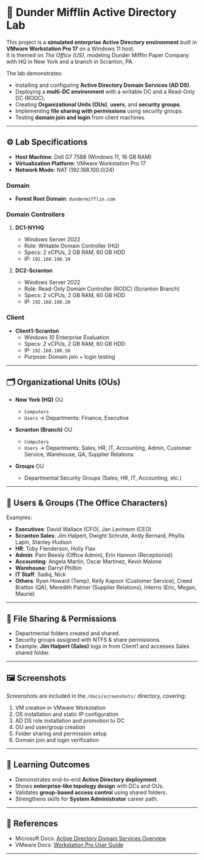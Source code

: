 # 🏢 Dunder Mifflin Active Directory Lab

This project is a **simulated enterprise Active Directory environment** built in **VMware Workstation Pro 17** on a Windows 11 host.  
It is themed on *The Office (US)*, modeling Dunder Mifflin Paper Company with HQ in New York and a branch in Scranton, PA.  

The lab demonstrates:
- Installing and configuring **Active Directory Domain Services (AD DS)**.
- Deploying a **multi-DC environment** with a writable DC and a Read-Only DC (RODC).
- Creating **Organizational Units (OUs)**, **users**, and **security groups**.
- Implementing **file sharing with permissions** using security groups.
- Testing **domain join and login** from client machines.

---

## ⚙️ Lab Specifications

- **Host Machine**: Dell G7 7588 (Windows 11, 16 GB RAM)  
- **Virtualization Platform**: VMware Workstation Pro 17  
- **Network Mode**: NAT (192.168.100.0/24)  

### Domain
- **Forest Root Domain**: `dundermifflin.com`

### Domain Controllers
1. **DC1-NYHQ**  
   - Windows Server 2022  
   - Role: Writable Domain Controller (HQ)  
   - Specs: 2 vCPUs, 2 GB RAM, 60 GB HDD  
   - IP: `192.168.100.10`

2. **DC2-Scranton**  
   - Windows Server 2022  
   - Role: Read-Only Domain Controller (RODC) (Scranton Branch)  
   - Specs: 2 vCPUs, 2 GB RAM, 60 GB HDD  
   - IP: `192.168.100.20`

### Client
- **Client1-Scranton**  
  - Windows 10 Enterprise Evaluation  
  - Specs: 2 vCPUs, 2 GB RAM, 60 GB HDD  
  - IP: `192.168.100.50`  
  - Purpose: Domain join + login testing  

---

## 🗂 Organizational Units (OUs)

- **New York (HQ)** OU  
  - `Computers`  
  - `Users` → Departments: Finance, Executive  

- **Scranton (Branch)** OU  
  - `Computers`  
  - `Users` → Departments: Sales, HR, IT, Accounting, Admin, Customer Service, Warehouse, QA, Supplier Relations  

- **Groups** OU  
  - Departmental Security Groups (Sales, HR, IT, Accounting, etc.)  

---

## 👥 Users & Groups (The Office Characters)

Examples:
- **Executives**: David Wallace (CFO), Jan Levinson (CEO)  
- **Scranton Sales**: Jim Halpert, Dwight Schrute, Andy Bernard, Phyllis Lapin, Stanley Hudson  
- **HR**: Toby Flenderson, Holly Flax  
- **Admin**: Pam Beesly (Office Admin), Erin Hannon (Receptionist)  
- **Accounting**: Angela Martin, Oscar Martinez, Kevin Malone  
- **Warehouse**: Darryl Philbin  
- **IT Staff**: Sadiq, Nick  
- **Others**: Ryan Howard (Temp), Kelly Kapoor (Customer Service), Creed Bratton (QA), Meredith Palmer (Supplier Relations), Interns (Eric, Megan, Maurie)  

---

## 📂 File Sharing & Permissions

- Departmental folders created and shared.  
- Security groups assigned with NTFS & share permissions.  
- Example: **Jim Halpert (Sales)** logs in from Client1 and accesses Sales shared folder.  

---

## 🖼 Screenshots

Screenshots are included in the `/docs/screenshots/` directory, covering:
1. VM creation in VMware Workstation  
2. OS installation and static IP configuration  
3. AD DS role installation and promotion to DC  
4. OU and user/group creation  
5. Folder sharing and permission setup  
6. Domain join and login verification  

---

## 🎯 Learning Outcomes

- Demonstrates end-to-end **Active Directory deployment**.  
- Shows **enterprise-like topology design** with DCs and OUs.  
- Validates **group-based access control** using shared folders.  
- Strengthens skills for **System Administrator** career path.  

---

## 📎 References

- Microsoft Docs: [Active Directory Domain Services Overview](https://learn.microsoft.com/en-us/windows-server/identity/ad-ds/ad-ds-overview)  
- VMware Docs: [Workstation Pro User Guide](https://docs.vmware.com/en/VMware-Workstation-Pro/index.html)  

---

